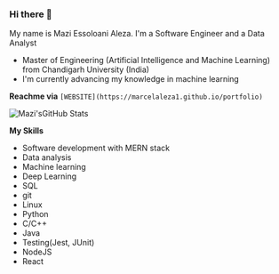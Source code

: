 ### Hi there 👋
My name is Mazi Essoloani Aleza.
I'm a Software Engineer and a Data Analyst

- Master of Engineering (Artificial Intelligence and Machine Learning) from Chandigarh University (India)
- I'm currently advancing my knowledge in machine learning


**Reachme via**
`[WEBSITE](https://marcelaleza1.github.io/portfolio)`
<!--
**MarcelAleza1/MarcelAleza1** is a ✨ _special_ ✨ repository because its `README.md` (this file) appears on your GitHub profile.

Here are some ideas to get you started:

- 🔭 I’m currently working on ...
- 🌱 I’m currently learning ...
- 👯 I’m looking to collaborate on ...
- 🤔 I’m looking for help with ...
- 💬 Ask me about ...
- 📫 How to reach me: ...
- 😄 Pronouns: ...
- ⚡ Fun fact: ...
-->
![Mazi'sGitHub Stats](https://github-readme-stats.vercel.app/api?username=MarcelAleza1&theme=radical)
<!-- ![Top lang](https://github-readme-stats.vercel.app/api/top-langs?username=MarcelAleza1&layout=compact) -->

**My Skills**
- Software development with MERN stack
- Data analysis
- Machine learning
- Deep Learning
- SQL
- git
- Linux
- Python
- C/C++
- Java
- Testing(Jest, JUnit)
- NodeJS
- React

